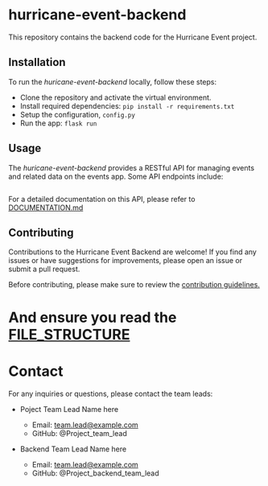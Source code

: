 # hurricane-event-backend

This repository contains the backend code for the Hurricane Event project. 

## Installation
To run the _huricane-event-backend_ locally, follow these steps:

* Clone the repository and activate the virtual environment.
* Install required dependencies: `pip install -r requirements.txt`
* Setup the configuration, `config.py`
* Run the app: `flask run`

## Usage
The _huricane-event-backend_ provides a RESTful API for managing events and related data on the events app.
Some API endpoints include:
```angular2html

```
For a detailed documentation on this API, please refer to [DOCUMENTATION.md]()

## Contributing
Contributions to the Hurricane Event Backend are welcome! If you find any issues or have suggestions for improvements, please open an issue or submit a pull request.

Before contributing, please make sure to review the [contribution guidelines.]()

# And ensure you read the [FILE_STRUCTURE](BACKEND_DEVS.md)

# Contact
For any inquiries or questions, please contact the team leads:

* Poject Team Lead Name here
  * Email: team.lead@example.com
  * GitHub: @Project_team_lead

* Backend Team Lead Name here
  * Email: team.lead@example.com
  * GitHub: @Project_backend_team_lead
